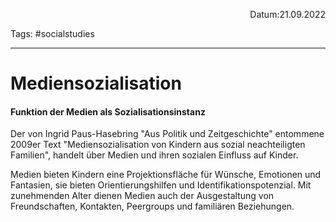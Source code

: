 <p align="right">Datum:21.09.2022</p>

Tags: #socialstudies 

---
# Mediensozialisation
#### Funktion der Medien als Sozialisationsinstanz
Der von Ingrid Paus-Hasebring "Aus Politik und Zeitgeschichte" entommene 2009er Text "Mediensozialisation von Kindern aus sozial neachteiligten Familien", handelt über Medien und ihren sozialen Einfluss auf Kinder.

Medien bieten Kindern eine Projektionsfläche für Wünsche, Emotionen und Fantasien, sie bieten Orientierungshilfen und Identifikationspotenzial. Mit zunehmenden Alter dienen Medien auch der Ausgestaltung von Freundschaften, Kontakten, Peergroups und familiären Beziehungen. 